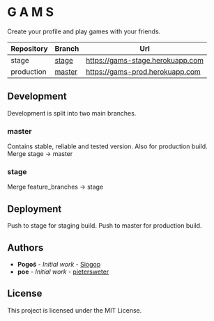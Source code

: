 # G A M S

Create your profile and play games with your friends.

| Repository | Branch | Url |
|------------|--------|-----|
| stage      | [stage](https://github.com/pietersweter/gams-server/tree/stage) | https://gams-stage.herokuapp.com |
| production | [master](https://github.com/pietersweter/gams-server/tree/master) | https://gams-prod.herokuapp.com |

## Development

Development is split into two main branches.

### master

Contains stable, reliable and tested version. Also for production build.
Merge stage -> master

### stage

Merge feature_branches -> stage

## Deployment

Push to stage for staging build.
Push to master for production build.

## Authors

* **Pogoś** - *Initial work* - [Siogop](https://github.com/siogop)
* **poe** - *Initial work* - [pietersweter](https://github.com/pietersweter)

## License

This project is licensed under the MIT License.
